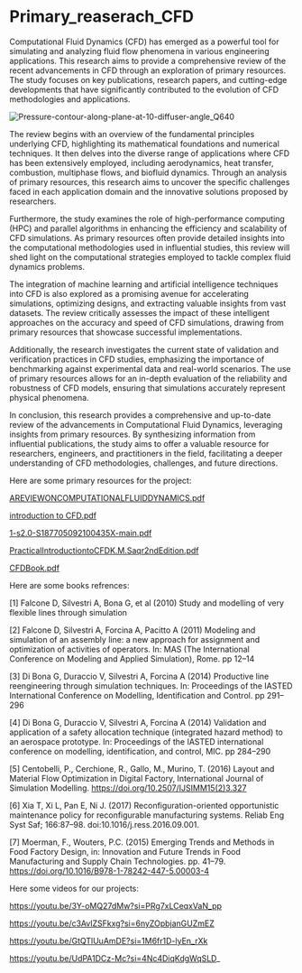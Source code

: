 # Primary_reaserach_CFD

Computational Fluid Dynamics (CFD) has emerged as a powerful tool for simulating and analyzing fluid flow phenomena in various engineering applications. This research aims to provide a comprehensive review of the recent advancements in CFD through an exploration of primary resources. The study focuses on key publications, research papers, and cutting-edge developments that have significantly contributed to the evolution of CFD methodologies and applications.


![Pressure-contour-along-plane-at-10-diffuser-angle_Q640](https://github.com/06bejaia/Primary_reaserach_CFD/assets/67355283/d7bb5fa9-3b58-4882-82c2-00da3923a334)


The review begins with an overview of the fundamental principles underlying CFD, highlighting its mathematical foundations and numerical techniques. It then delves into the diverse range of applications where CFD has been extensively employed, including aerodynamics, heat transfer, combustion, multiphase flows, and biofluid dynamics. Through an analysis of primary resources, this research aims to uncover the specific challenges faced in each application domain and the innovative solutions proposed by researchers.

Furthermore, the study examines the role of high-performance computing (HPC) and parallel algorithms in enhancing the efficiency and scalability of CFD simulations. As primary resources often provide detailed insights into the computational methodologies used in influential studies, this review will shed light on the computational strategies employed to tackle complex fluid dynamics problems.

The integration of machine learning and artificial intelligence techniques into CFD is also explored as a promising avenue for accelerating simulations, optimizing designs, and extracting valuable insights from vast datasets. The review critically assesses the impact of these intelligent approaches on the accuracy and speed of CFD simulations, drawing from primary resources that showcase successful implementations.

Additionally, the research investigates the current state of validation and verification practices in CFD studies, emphasizing the importance of benchmarking against experimental data and real-world scenarios. The use of primary resources allows for an in-depth evaluation of the reliability and robustness of CFD models, ensuring that simulations accurately represent physical phenomena.

In conclusion, this research provides a comprehensive and up-to-date review of the advancements in Computational Fluid Dynamics, leveraging insights from primary resources. By synthesizing information from influential publications, the study aims to offer a valuable resource for researchers, engineers, and practitioners in the field, facilitating a deeper understanding of CFD methodologies, challenges, and future directions.

Here are some primary resources for the project:


[AREVIEWONCOMPUTATIONALFLUIDDYNAMICS.pdf](https://github.com/06bejaia/Primary_reaserach_CFD/files/13593541/AREVIEWONCOMPUTATIONALFLUIDDYNAMICS.pdf)

[introduction to CFD.pdf](https://github.com/06bejaia/Primary_reaserach_CFD/files/13593542/introduction.to.CFD.pdf)

[1-s2.0-S187705092100435X-main.pdf](https://github.com/06bejaia/Primary_reaserach_CFD/files/13593543/1-s2.0-S187705092100435X-main.pdf)

[PracticalIntroductiontoCFDK.M.Saqr2ndEdition.pdf](https://github.com/06bejaia/Primary_reaserach_CFD/files/13593544/PracticalIntroductiontoCFDK.M.Saqr2ndEdition.pdf)

[CFDBook.pdf](https://github.com/06bejaia/Primary_reaserach_CFD/files/13593546/CFDBook.pdf)


Here are some books refrences:


[1] Falcone D, Silvestri A, Bona G, et al (2010) Study and modelling of very flexible lines through simulation

[2] Falcone D, Silvestri A, Forcina A, Pacitto A (2011) Modeling and simulation of an assembly line: a new approach for assignment and
optimization of activities of operators. In: MAS (The International Conference on Modeling and Applied Simulation), Rome. pp 12–14

[3] Di Bona G, Duraccio V, Silvestri A, Forcina A (2014) Productive line reengineering through simulation techniques. In: Proceedings of the
IASTED International Conference on Modelling, Identification and Control. pp 291–296

[4] Di Bona G, Duraccio V, Silvestri A, Forcina A (2014) Validation and application of a safety allocation technique (integrated hazard method)
to an aerospace prototype. In: Proceedings of the IASTED international conference on modelling, identification, and control, MIC. pp 284–290

[5] Centobelli, P., Cerchione, R., Gallo, M., Murino, T. (2016) Layout and Material Flow Optimization in Digital Factory, International Journal of
Simulation Modelling. https://doi.org/10.2507/IJSIMM15(2)3.327

[6] Xia T, Xi L, Pan E, Ni J. (2017) Reconfiguration-oriented opportunistic maintenance policy for reconfigurable manufacturing systems. Reliab
Eng Syst Saf; 166:87–98. doi:10.1016/j.ress.2016.09.001.

[7] Moerman, F., Wouters, P.C. (2015) Emerging Trends and Methods in Food Factory Design, in: Innovation and Future Trends in Food
Manufacturing and Supply Chain Technologies. pp. 41–79. https://doi.org/10.1016/B978-1-78242-447-5.00003-4


Here some videos for our projects:

https://youtu.be/3Y-oMQ27dMw?si=PRg7xLCeqxVaN_pp

https://youtu.be/c3AvlZSFkxg?si=6nyZOpbjanGUZmEZ

https://youtu.be/GtQTlUuAmDE?si=1M6fr1D-lyEn_rXk

https://youtu.be/UdPA1DCz-Mc?si=4Nc4DiqKdgWqSLD_



